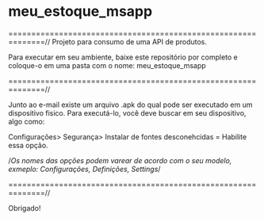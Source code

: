 # meu_estoque_msapp
==============================================================//
Projeto para consumo de uma API de produtos.

Para executar em seu ambiente, baixe este repositório por completo e coloque-o em uma pasta com o nome:
meu_estoque_msapp

==============================================================//

Junto ao e-mail existe um arquivo .apk do qual pode ser executado em um dispositivo fisico.
Para executá-lo, você deve buscar em seu dispositivo, algo como:

Configurações>
Segurança>
Instalar de fontes desconehcidas = Habilite essa opção.

/*Os nomes das opções podem varear de acordo com 
o seu modelo, exmeplo: Configurações, Definições, Settings*/

==============================================================//

Obrigado!
